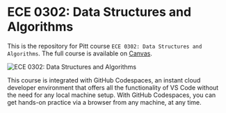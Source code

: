 # ECE 0302: Data Structures and Algorithms

This is the repository for Pitt course `ECE 0302: Data Structures and Algorithms`. The full course is available on [Canvas][canvas-course-url].

![ECE 0302: Data Structures and Algorithms][course-thumbnail-url]

This course is integrated with GitHub Codespaces, an instant cloud developer environment that offers all the functionality of VS Code without the need for any local machine setup. With GitHub Codespaces, you can get hands-on practice via a browser from any machine, at any time.

[canvas-course-url]: https://canvas.pitt.edu/courses/295996
[course-thumbnail-url]: https://i.ibb.co/WHYHSpd/data-structure-alg.jpg
